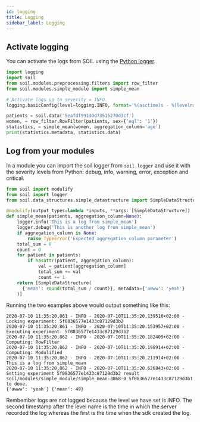 ```yaml
---
id: logging
title: Logging
sidebar_label: Logging
---
```


## Activate logging
You can activate the logs from SOIL using the [Python logger](https://docs.python.org/3.7/howto/logging.html).

```py
import logging
import soil
from soil.modules.preprocessing.filters import row_filter
from soil.modules.simple_module import simple_mean

# Activate logs up to severity = INFO
logging.basicConfig(level=logging.INFO, format='%(asctime)s - %(levelname)s - %(message)s')

patients = soil.data('5eafdf99130d73515270d3cf')
women, = row_filter.RowFilter(patients, sex={'eql': '1'})
statistics, = simple_mean(women, aggregation_column='age')
print(statistics.metadata, statistics.data)
```

## Log from your modules

In a module you can import the soil logger from `soil.logger` and use it with the severity levels from Python: debug, info, warning, error, exception and critical.

```py
from soil import modulify
from soil import logger
from soil.data_structures.simple_datastructure import SimpleDataStructure

@modulify(output_types=lambda *inputs, **args: [SimpleDataStructure])
def simple_mean(patients, aggregation_column=None):
    logger.info('This is a log from simple_mean')
    logger.debug('This is another log from simple_mean')
    if aggregation_column is None:
        raise TypeError('Expected aggregation_column parameter')
    total_sum = 0
    count = 0
    for patient in patients:
        if hasattr(patient, aggregation_column):
            val = patient[aggregation_column]
            total_sum += val
            count += 1
    return [SimpleDataStructure(
      {'mean': round(total_sum / count)}, metadata={'awww': 'yeah'}
    )]
```

Running the two examples above would output something like this:
```
2020-07-10 11:35:20,861 - INFO - 2020-07-10T11:35:20.139516+02:00 - Locking experiment: 5f0836577e1433c87129d3b2
2020-07-10 11:35:20,861 - INFO - 2020-07-10T11:35:20.153957+02:00 - Executing experiment: 5f0836577e1433c87129d3b2
2020-07-10 11:35:20,862 - INFO - 2020-07-10T11:35:20.182409+02:00 - Computing: RowFilter
2020-07-10 11:35:20,862 - INFO - 2020-07-10T11:35:20.198914+02:00 - Computing: Modulified
2020-07-10 11:35:20,862 - INFO - 2020-07-10T11:35:20.211914+02:00 - This is a log from simple_mean
2020-07-10 11:35:20,862 - INFO - 2020-07-10T11:35:20.626843+02:00 - Setting experiment 5f0836577e1433c87129d3b2 result soil/modules/simple_module/simple_mean-3068-0 5f0836577e1433c87129d3b1 to done.
{'awww': 'yeah'} {'mean': 49}
```

Rembember logs are not logged because the level we have set is INFO. The second timestamp after the level name is the time in which the server recorded the log whereas the first is the time when the sdk created the log.
